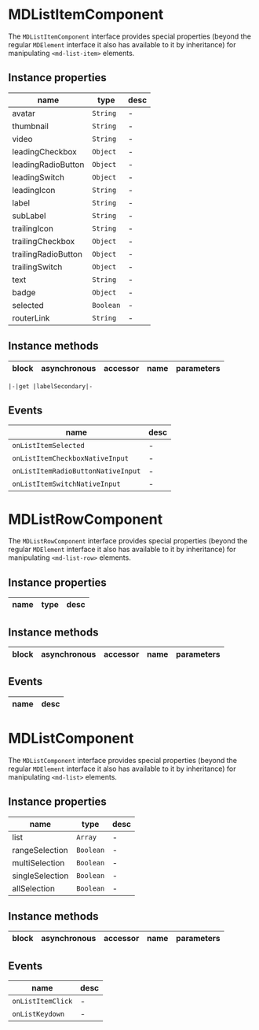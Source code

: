 # MDListItemComponent
The `MDListItemComponent` interface provides special properties (beyond the regular `MDElement` interface it also has available to it by inheritance) for manipulating `<md-list-item>` elements.

## Instance properties

name|type|desc
---|---|---
avatar|`String`|-
thumbnail|`String`|-
video|`String`|-
leadingCheckbox|`Object`|-
leadingRadioButton|`Object`|-
leadingSwitch|`Object`|-
leadingIcon|`String`|-
label|`String`|-
subLabel|`String`|-
trailingIcon|`String`|-
trailingCheckbox|`Object`|-
trailingRadioButton|`Object`|-
trailingSwitch|`Object`|-
text|`String`|-
badge|`Object`|-
selected|`Boolean`|-
routerLink|`String`|-

## Instance methods

block|asynchronous|accessor|name|parameters
---|---|---|---|---

    |-|get |labelSecondary|-

## Events

name|desc
---|---
`onListItemSelected`|-
`onListItemCheckboxNativeInput`|-
`onListItemRadioButtonNativeInput`|-
`onListItemSwitchNativeInput`|-
# MDListRowComponent
The `MDListRowComponent` interface provides special properties (beyond the regular `MDElement` interface it also has available to it by inheritance) for manipulating `<md-list-row>` elements.

## Instance properties

name|type|desc
---|---|---

## Instance methods

block|asynchronous|accessor|name|parameters
---|---|---|---|---

## Events

name|desc
---|---
# MDListComponent
The `MDListComponent` interface provides special properties (beyond the regular `MDElement` interface it also has available to it by inheritance) for manipulating `<md-list>` elements.

## Instance properties

name|type|desc
---|---|---
list|`Array`|-
rangeSelection|`Boolean`|-
multiSelection|`Boolean`|-
singleSelection|`Boolean`|-
allSelection|`Boolean`|-

## Instance methods

block|asynchronous|accessor|name|parameters
---|---|---|---|---

## Events

name|desc
---|---
`onListItemClick`|-
`onListKeydown`|-
